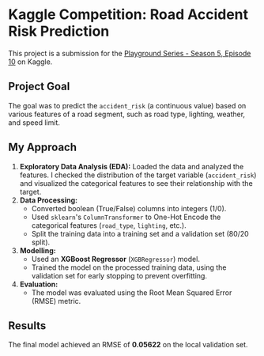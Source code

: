 # Kaggle Competition: Road Accident Risk Prediction

This project is a submission for the [Playground Series - Season 5, Episode 10](https://www.kaggle.com/competitions/playground-series-s5e10) on Kaggle.

## Project Goal
The goal was to predict the `accident_risk` (a continuous value) based on various features of a road segment, such as road type, lighting, weather, and speed limit.

## My Approach
1.  **Exploratory Data Analysis (EDA):** Loaded the data and analyzed the features. I checked the distribution of the target variable (`accident_risk`) and visualized the categorical features to see their relationship with the target.
2.  **Data Processing:**
    * Converted boolean (True/False) columns into integers (1/0).
    * Used `sklearn`'s `ColumnTransformer` to One-Hot Encode the categorical features (`road_type`, `lighting`, etc.).
    * Split the training data into a training set and a validation set (80/20 split).
3.  **Modelling:**
    * Used an **XGBoost Regressor** (`XGBRegressor`) model.
    * Trained the model on the processed training data, using the validation set for early stopping to prevent overfitting.
4.  **Evaluation:**
    * The model was evaluated using the Root Mean Squared Error (RMSE) metric.

## Results
The final model achieved an RMSE of **0.05622** on the local validation set.